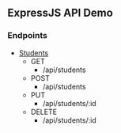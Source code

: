 ## ExpressJS API Demo

### Endpoints

- [Students](https://afternoon-retreat-09101.herokuapp.com/)
    - GET
        - /api/students
    - POST
        - /api/students
    - PUT
        - /api/students/:id
    - DELETE
        - /api/students/:id
